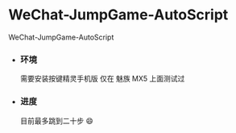 # WeChat-JumpGame-AutoScript
WeChat-JumpGame-AutoScript

* ### 环境
  需要安装按键精灵手机版
  仅在 魅族 MX5 上面测试过

* ### 进度
  目前最多跳到二十步 :smile:
  

